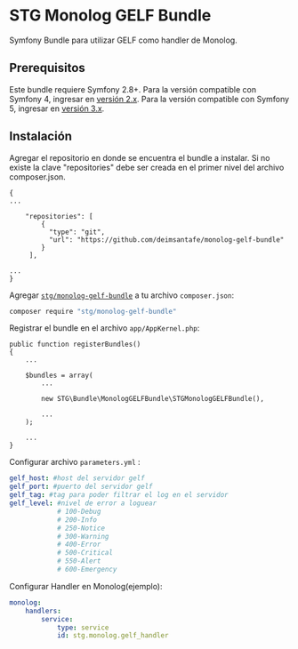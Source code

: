 STG Monolog GELF Bundle
==================
Symfony Bundle para utilizar GELF como handler de Monolog.

Prerequisitos
-------------

Este bundle requiere Symfony 2.8+. Para la versión compatible con Symfony 4, ingresar en [versión 2.x](https://github.com/deimsantafe/monolog-gelf-bundle/tree/2.x).
Para la versión compatible con Symfony 5, ingresar en [versión 3.x](https://github.com/deimsantafe/monolog-gelf-bundle/tree/3.x).

Instalación
---------------

Agregar el repositorio en donde se encuentra el bundle a instalar. Si no 
existe la clave "repositories" debe ser creada en el primer nivel del 
archivo composer.json.

    {
    ...

        "repositories": [
            {
              "type": "git",
              "url": "https://github.com/deimsantafe/monolog-gelf-bundle"
            }
         ],

    ...
    }

Agregar [`stg/monolog-gelf-bundle`](https://github.com/deimsantafe/monolog-gelf-bundle)
a tu archivo `composer.json`:


``` bash
composer require "stg/monolog-gelf-bundle"
```

Registrar el bundle en el archivo `app/AppKernel.php`:

    public function registerBundles()
    {
        ...

        $bundles = array(
            ...

            new STG\Bundle\MonologGELFBundle\STGMonologGELFBundle(),

            ...
        );

        ...
    }


Configurar archivo `parameters.yml` :

``` yaml
gelf_host: #host del servidor gelf
gelf_port: #puerto del servidor gelf
gelf_tag: #tag para poder filtrar el log en el servidor
gelf_level: #nivel de error a loguear
            # 100-Debug
            # 200-Info
            # 250-Notice
            # 300-Warning
            # 400-Error
            # 500-Critical
            # 550-Alert
            # 600-Emergency
```

Configurar Handler en Monolog(ejemplo):

```yml
monolog:
    handlers:
        service:
            type: service
            id: stg.monolog.gelf_handler
```
